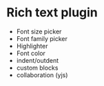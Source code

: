 # Rich text plugin
- Font size picker
- Font family picker
- Highlighter
- Font color
- indent/outdent
- custom blocks
- collaboration (yjs)